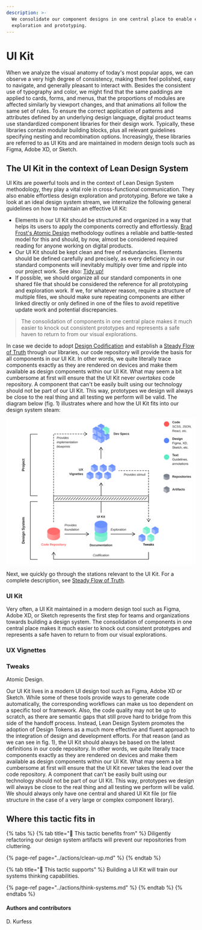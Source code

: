 ```yaml
---
description: >-
  We consolidate our component designs in one central place to enable effortless
  exploration and prototyping.
---
```


# UI Kit

When we analyze the visual anatomy of today's most popular apps, we can observe a very high degree of consistency, making them feel polished, easy to navigate, and generally pleasant to interact with. Besides the consistent use of typography and color, we might find that the same paddings are applied to cards, forms, and menus, that the proportions of modules are affected similarly by viewport changes, and that animations all follow the same set of rules. To ensure the correct application of patterns and attributes defined by an underlying design language, digital product teams use standardized component libraries for their design work. Typically, these libraries contain modular building blocks, plus all relevant guidelines specifying nesting and recombination options. Increasingly, these libraries are referred to as UI Kits and are maintained in modern design tools such as Figma, Adobe XD, or Sketch.

## The UI Kit in the context of Lean Design System

UI Kits are powerful tools and in the context of Lean Design System methodology, they play a vital role in cross-functional communication. They also enable effortless design exploration and prototyping. Before we take a look at an ideal design system stream, we internalize the following general guidelines on how to maintain an effective UI Kit:

* Elements in our UI Kit should be structured and organized in a way that helps its users to apply the components correctly and effortlessly. [Brad Frost's Atomic Design](https://bradfrost.com/blog/post/atomic-web-design/) methodology outlines a reliable and battle-tested model for this and should, by now, almost be considered required reading for anyone working on digital products.
* Our UI Kit should be kept clean and free of redundancies. Elements should be defined carefully and precisely, as every deficiency in our standard components will inevitably multiply over time and ripple into our project work. See also: [Tidy up!](../actions/clean-up.md)
* If possible, we should organize all our standard components in one shared file that should be considered the reference for all prototyping and exploration work. If we, for whatever reason, require a structure of multiple files, we should make sure repeating components are either linked directly or only defined in one of the files to avoid repetitive update work and potential discrepancies.

> The consolidation of components in one central place makes it much easier to knock out consistent prototypes and represents a safe haven to return to from our visual explorations.

In case we decide to adopt [Design Codification](../principles/design-codification.md) and establish a [Steady Flow of Truth](../infrastructure/steady-flow-of-truth.md) through our libraries, our code repository will provide the basis for all components in our UI Kit. In other words, we quite literally trace components exactly as they are rendered on devices and make them available as design components within our UI Kit. What may seem a bit cumbersome at first will ensure that the UI Kit never _overtakes_ code repository. A component that can't be easily built using our technology should not be part of our UI Kit. This way, prototypes we design will always be close to the real thing and all testing we perform will be valid. The diagram below \(fig. 1\) illustrates where and how the UI Kit fits into our design system steam:

![Fig. 1: Steady Flow of Truth: Our design system stream](../../.gitbook/assets/fig_steady_flow.svg)

Next, we quickly go through the stations relevant to the UI Kit. For a complete description, see [Steady Flow of Truth](../infrastructure/steady-flow-of-truth.md).

### UI Kit

Very often, a UI Kit maintained in a modern design tool such as Figma, Adobe XD, or Sketch represents the first step for teams and organizations towards building a design system. The consolidation of components in one central place makes it much easier to knock out consistent prototypes and represents a safe haven to return to from our visual explorations.

### UX Vignettes

### Tweaks



Atomic Design.

Our UI Kit lives in a modern UI design tool such as Figma, Adobe XD or Sketch. While some of these tools provide ways to generate code automatically, the corresponding workflows can make us too dependent on a specific tool or framework. Also, the code quality may not be up to scratch, as there are semantic gaps that still prove hard to bridge from this side of the handoff process. Instead, Lean Design System promotes the adoption of Design Tokens as a much more effective and fluent approach to the integration of design and development efforts. For that reason \(and as we can see in fig. 1\), the UI Kit should always be based on the latest definitions in our code repository. In other words, we quite literally trace components exactly as they are rendered on devices and make them available as design components within our UI Kit. What may seem a bit cumbersome at first will ensure that the UI Kit never takes the lead over the code repository. A component that can't be easily built using our technology should not be part of our UI Kit. This way, prototypes we design will always be close to the real thing and all testing we perform will be valid. We should always only have one central and shared UI Kit file \(or file structure in the case of a very large or complex component library\).



## Where this tactic fits in

{% tabs %}
{% tab title="🙏  This tactic benefits from" %}
Diligently refactoring our design system artifacts will prevent our repositories from cluttering.

{% page-ref page="../actions/clean-up.md" %}
{% endtab %}

{% tab title="💪  This tactic supports" %}
Building a UI Kit will train our systems thinking capabilities.

{% page-ref page="../actions/think-systems.md" %}
{% endtab %}
{% endtabs %}

#### Authors and contributors

D. Kurfess

